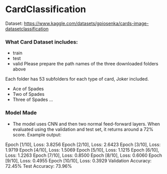 # CardClassification

Dataset: https://www.kaggle.com/datasets/gpiosenka/cards-image-datasetclassification

### What Card Dataset includes:
- train
- test
- valid
Please prepare the path names of the three downloaded folders above


Each folder has 53 subfolders for each type of card, Joker included.
- Ace of Spades
- Two of Spades
- Three of Spades
...

### Model Made

- The model uses CNN and then two normal feed-forward layers. When evaluated using the validation and test set, it returns around a 72% score.
Example output: 

Epoch [1/10], Loss: 3.8256
Epoch [2/10], Loss: 2.6423
Epoch [3/10], Loss: 1.9719
Epoch [4/10], Loss: 1.5069
Epoch [5/10], Loss: 1.1215
Epoch [6/10], Loss: 1.2263
Epoch [7/10], Loss: 0.8500
Epoch [8/10], Loss: 0.6060
Epoch [9/10], Loss: 0.4955
Epoch [10/10], Loss: 0.3929
Validation Accuracy: 72.45%
Test Accuracy: 73.96%


